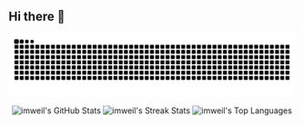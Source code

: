 ## Hi there 👋

<!--
**imweil/imweil** is a ✨ _special_ ✨ repository because its `README.md` (this file) appears on your GitHub profile.

Here are some ideas to get you started:

- 🔭 I’m currently working on ...

- 🌱 I’m currently learning ...

- 👯 I’m looking to collaborate on ...

- 🤔 I’m looking for help with ...

- 💬 Ask me about ...

- 📫 How to reach me: ...

- 😄 Pronouns: ...

- ⚡ Fun fact: ...
  -->

  <picture>
    <source media="(prefers-color-scheme: dark)" srcset="https://raw.githubusercontent.com/imweil/imweil/output/github-contribution-grid-snake-dark.svg">
    <source media="(prefers-color-scheme: light)" srcset="https://raw.githubusercontent.com/imweil/imweil/output/github-contribution-grid-snake.svg">
    <img alt="github contribution grid snake animation" src="https://raw.githubusercontent.com/imweil/imweil/output/github-contribution-grid-snake.svg">
  </picture>

<p align="center">
  <picture>
    <source 
      media="(prefers-color-scheme: dark)" 
      srcset="https://github-readme-stats.vercel.app/api?username=imweil&theme=dark&show_icons=true&hide_border=false&count_private=true" />
    <source 
      media="(prefers-color-scheme: light)" 
      srcset="https://github-readme-stats.vercel.app/api?username=imweil&theme=default&show_icons=true&hide_border=false&count_private=true" />
    <img 
      alt="imweil's GitHub Stats" 
      src="https://github-readme-stats.vercel.app/api?username=imweil&theme=default&show_icons=true&hide_border=false&count_private=true" 
      height="150" />
  </picture>


  <picture>
    <source 
      media="(prefers-color-scheme: dark)" 
      srcset="https://github-readme-streak-stats.herokuapp.com/?user=imweil&theme=dark&hide_border=false" />
    <source 
      media="(prefers-color-scheme: light)" 
      srcset="https://github-readme-streak-stats.herokuapp.com/?user=imweil&theme=default&hide_border=false" />
    <img 
      alt="imweil's Streak Stats" 
      src="https://github-readme-streak-stats.herokuapp.com/?user=imweil&theme=default&hide_border=false" 
      height="150" />
  </picture>
  
  <picture>
  <source 
    media="(prefers-color-scheme: dark)" 
    srcset="https://github-readme-stats.vercel.app/api/top-langs/?username=imweil&theme=dark&show_icons=true&hide_border=false&layout=compact" />
  <source 
    media="(prefers-color-scheme: light)" 
    srcset="https://github-readme-stats.vercel.app/api/top-langs/?username=imweil&theme=default&show_icons=true&hide_border=false&layout=compact" />
  <img 
    alt="imweil's Top Languages" 
    src="https://github-readme-stats.vercel.app/api/top-langs/?username=imweil&theme=default&show_icons=true&hide_border=false&layout=compact" 
    height="150" />
</picture>
</p>


